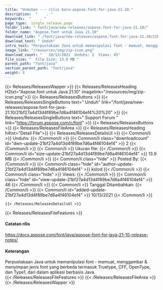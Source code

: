 ```yaml
---
title: "Unduhan --- rilis baru-aspose.font-for-java-21.10." 
description:  "    . " 
keywords:  "    . " 
page_type:  single_release_page
folder_link: " font/java/new-releases/aspose.font-for-java-21.10/"
folder_name: "Aspose.font untuk Java 21.10"
download_link: " /font/java/new-releases/aspose.font-for-java-21.10/21bf27a4d13d4f89be7d6a4f46104ef4"
download_text: " Unduh"
intro_text: "Perpustakaan Java untuk memanipulasi font - memuat, menggambar & menyimpan jenis font yang berbeda termasuk ..."
image_link: "/resources/img/zip-icon.png"
download_count: "   10/13/2021  Unduhs: 2  Views: 45"
file_size: "  File Size: 13.9 MB "
parent_path: "font/java"
section_parent_path: "font/java"
weight: 8
---
```


{{< Releases/ReleasesWapper >}}
  {{< Releases/ReleasesHeading H2txt="Aspose.font untuk Java 21.10" imagelink="/resources/img/zip-icon.png">}}
  {{< Releases/ReleasesButtons >}}
    {{< Releases/ReleasesSingleButtons text=" Unduh" link="/font/java/new-releases/aspose.font-for-java-21.10/21bf27a4d13d4f89be7d6a4f46104ef4%20%20" >}}
    {{< Releases/ReleasesSingleButtons text=" Support Forum " link="https://forum.aspose.com/c/font" >}}
  {{< Releases/ReleasesButtons >}}
  {{< Releases/ReleasesFileArea >}}
    {{< Releases/ReleasesHeading h4txt="Detail File">}}
    {{< Releases/ReleasesDetailsUl >}}
            {{< Common/li  >}} Unduhs: {{< /Common/li >}} 
      {{< Common/li class="downloadcount" id="dwn-update-21bf27a4d13d4f89be7d6a4f46104ef4" >}} 2 {{< /Common/li >}} 
      {{< Common/li  >}} Ukuran file: {{< /Common/li >}} 
      {{< Common/li id="size-update-21bf27a4d13d4f89be7d6a4f46104ef4" >}} 13.9 MB {{< /Common/li >}} 
      {{< Common/li  class="hide" >}} Posted By: {{< /Common/li >}} 
      {{< Common/li class="hide" id="author-update-21bf27a4d13d4f89be7d6a4f46104ef4" >}} kolod {{< /Common/li >}} 
      {{< Common/li class="hide"  >}} Views: {{< /Common/li >}} 
      {{< Common/li class="hide" id="view-update-21bf27a4d13d4f89be7d6a4f46104ef4" >}} 46 {{< /Common/li >}} 
      {{< Common/li  >}} Tanggal Ditambahkan: {{< /Common/li >}} 
      {{< Common/li id="added-update-21bf27a4d13d4f89be7d6a4f46104ef4" >}} 10/13/2021 {{< /Common/li >}} 

    {{< /Releases/ReleasesDetailsUl >}}

  {{< Releases/ReleasesFileFeatures >}}
      <h4>Catatan rilis</h4><div><a href="https://docs.aspose.com/font/java/aspose-font-for-java-21-10-release-notes/">https://docs.aspose.com/font/java/aspose-font-for-java-21-10-release-notes/</a></div><h4>Keterangan</h4><div class="HTMLDescription">Perpustakaan Java untuk memanipulasi font - memuat, menggambar & menyimpan jenis font yang berbeda termasuk Truetype, CFF, OpenType, dan Type1, dari dalam aplikasi berbasis Java.</div>
  {{< /Releases/ReleasesFileFeatures >}}
 {{< /Releases/ReleasesFileArea >}}
{{< /Releases/ReleasesWapper >}}


